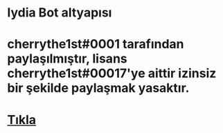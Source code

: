# lydia Bot altyapısı
# cherrythe1st#0001 tarafından paylaşılmıştır, lisans cherrythe1st#00017'ye aittir izinsiz bir şekilde paylaşmak yasaktır.
# [Tıkla](https://discord.gg/pinkcode)
